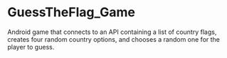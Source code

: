 # GuessTheFlag_Game
Android game that connects to an API containing a list of country flags, creates four random country options, and chooses a random one for the player to guess.
